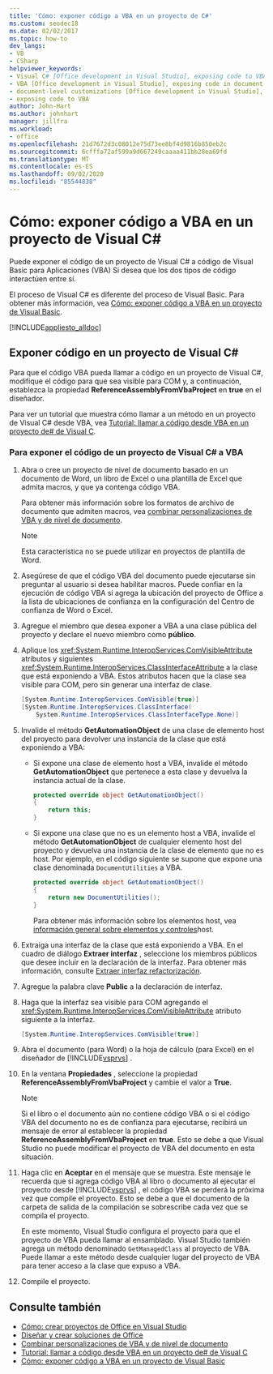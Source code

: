 ```yaml
---
title: 'Cómo: exponer código a VBA en un proyecto de C#'
ms.custom: seodec18
ms.date: 02/02/2017
ms.topic: how-to
dev_langs:
- VB
- CSharp
helpviewer_keywords:
- Visual C# [Office development in Visual Studio], exposing code to VBA
- VBA [Office development in Visual Studio], exposing code in document-level customizations
- document-level customizations [Office development in Visual Studio], exposing code
- exposing code to VBA
author: John-Hart
ms.author: johnhart
manager: jillfra
ms.workload:
- office
ms.openlocfilehash: 21d7672d3c08012e75d73ee8bf4d9816b850eb2c
ms.sourcegitcommit: 6cfffa72af599a9d667249caaaa411bb28ea69fd
ms.translationtype: MT
ms.contentlocale: es-ES
ms.lasthandoff: 09/02/2020
ms.locfileid: "85544838"
---
```

# <a name="how-to-expose-code-to-vba-in-a-visual-c-project"></a>Cómo: exponer código a VBA en un proyecto de Visual C#
  Puede exponer el código de un proyecto de Visual C# a código de Visual Basic para Aplicaciones (VBA) Si desea que los dos tipos de código interactúen entre sí.

 El proceso de Visual C# es diferente del proceso de Visual Basic. Para obtener más información, vea [Cómo: exponer código a VBA en un proyecto de Visual Basic](../vsto/how-to-expose-code-to-vba-in-a-visual-basic-project.md).

 [!INCLUDE[appliesto_alldoc](../vsto/includes/appliesto-alldoc-md.md)]

## <a name="expose-code-in-a-visual-c-project"></a>Exponer código en un proyecto de Visual C#
 Para que el código VBA pueda llamar a código en un proyecto de Visual C#, modifique el código para que sea visible para COM y, a continuación, establezca la propiedad **ReferenceAssemblyFromVbaProject** en **true** en el diseñador.

 Para ver un tutorial que muestra cómo llamar a un método en un proyecto de Visual C# desde VBA, vea [Tutorial: llamar a código desde VBA en un proyecto de&#35; de Visual C](../vsto/walkthrough-calling-code-from-vba-in-a-visual-csharp-project.md).

### <a name="to-expose-code-in-a-visual-c-project-to-vba"></a>Para exponer el código de un proyecto de Visual C# a VBA

1. Abra o cree un proyecto de nivel de documento basado en un documento de Word, un libro de Excel o una plantilla de Excel que admita macros, y que ya contenga código VBA.

    Para obtener más información sobre los formatos de archivo de documento que admiten macros, vea [combinar personalizaciones de VBA y de nivel de documento](../vsto/combining-vba-and-document-level-customizations.md).

   > [!NOTE]
   > Esta característica no se puede utilizar en proyectos de plantilla de Word.

2. Asegúrese de que el código VBA del documento puede ejecutarse sin preguntar al usuario si desea habilitar macros. Puede confiar en la ejecución de código VBA si agrega la ubicación del proyecto de Office a la lista de ubicaciones de confianza en la configuración del Centro de confianza de Word o Excel.

3. Agregue el miembro que desea exponer a VBA a una clase pública del proyecto y declare el nuevo miembro como **público**.

4. Aplique los <xref:System.Runtime.InteropServices.ComVisibleAttribute> atributos y siguientes <xref:System.Runtime.InteropServices.ClassInterfaceAttribute> a la clase que está exponiendo a VBA. Estos atributos hacen que la clase sea visible para COM, pero sin generar una interfaz de clase.

   ```csharp
   [System.Runtime.InteropServices.ComVisible(true)]
   [System.Runtime.InteropServices.ClassInterface(
       System.Runtime.InteropServices.ClassInterfaceType.None)]
   ```

5. Invalide el método **GetAutomationObject** de una clase de elemento host del proyecto para devolver una instancia de la clase que está exponiendo a VBA:

   - Si expone una clase de elemento host a VBA, invalide el método **GetAutomationObject** que pertenece a esta clase y devuelva la instancia actual de la clase.

     ```csharp
     protected override object GetAutomationObject()
     {
         return this;
     }
     ```

   - Si expone una clase que no es un elemento host a VBA, invalide el método **GetAutomationObject** de cualquier elemento host del proyecto y devuelva una instancia de la clase de elemento que no es host. Por ejemplo, en el código siguiente se supone que expone una clase denominada `DocumentUtilities` a VBA.

     ```csharp
     protected override object GetAutomationObject()
     {
         return new DocumentUtilities();
     }
     ```

     Para obtener más información sobre los elementos host, vea [información general sobre elementos y controles](../vsto/host-items-and-host-controls-overview.md)host.

6. Extraiga una interfaz de la clase que está exponiendo a VBA. En el cuadro de diálogo **Extraer interfaz** , seleccione los miembros públicos que desee incluir en la declaración de la interfaz. Para obtener más información, consulte [Extraer interfaz refactorización](../ide/reference/extract-interface.md).

7. Agregue la palabra clave **Public** a la declaración de interfaz.

8. Haga que la interfaz sea visible para COM agregando el <xref:System.Runtime.InteropServices.ComVisibleAttribute> atributo siguiente a la interfaz.

   ```csharp
   [System.Runtime.InteropServices.ComVisible(true)]
   ```

9. Abra el documento (para Word) o la hoja de cálculo (para Excel) en el diseñador de [!INCLUDE[vsprvs](../sharepoint/includes/vsprvs-md.md)] .

10. En la ventana **Propiedades** , seleccione la propiedad **ReferenceAssemblyFromVbaProject** y cambie el valor a **True**.

    > [!NOTE]
    > Si el libro o el documento aún no contiene código VBA o si el código VBA del documento no es de confianza para ejecutarse, recibirá un mensaje de error al establecer la propiedad **ReferenceAssemblyFromVbaProject** en **true**. Esto se debe a que Visual Studio no puede modificar el proyecto de VBA del documento en esta situación.

11. Haga clic en **Aceptar** en el mensaje que se muestra. Este mensaje le recuerda que si agrega código VBA al libro o documento al ejecutar el proyecto desde [!INCLUDE[vsprvs](../sharepoint/includes/vsprvs-md.md)] , el código VBA se perderá la próxima vez que compile el proyecto. Esto se debe a que el documento de la carpeta de salida de la compilación se sobrescribe cada vez que se compila el proyecto.

     En este momento, Visual Studio configura el proyecto para que el proyecto de VBA pueda llamar al ensamblado. Visual Studio también agrega un método denominado `GetManagedClass` al proyecto de VBA. Puede llamar a este método desde cualquier lugar del proyecto de VBA para tener acceso a la clase que expuso a VBA.

12. Compile el proyecto.

## <a name="see-also"></a>Consulte también
- [Cómo: crear proyectos de Office en Visual Studio](../vsto/how-to-create-office-projects-in-visual-studio.md)
- [Diseñar y crear soluciones de Office](../vsto/designing-and-creating-office-solutions.md)
- [Combinar personalizaciones de VBA y de nivel de documento](../vsto/combining-vba-and-document-level-customizations.md)
- [Tutorial: llamar a código desde VBA en un proyecto de&#35; de Visual C](../vsto/walkthrough-calling-code-from-vba-in-a-visual-csharp-project.md)
- [Cómo: exponer código a VBA en un proyecto de Visual Basic](../vsto/how-to-expose-code-to-vba-in-a-visual-basic-project.md)
